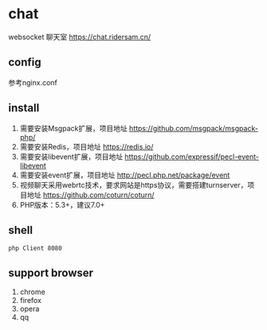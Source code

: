 # chat
websocket 聊天室 https://chat.ridersam.cn/
## config
参考nginx.conf
## install
1. 需要安装Msgpack扩展，项目地址 https://github.com/msgpack/msgpack-php/
2. 需要安装Redis，项目地址 https://redis.io/
3. 需要安装libevent扩展，项目地址 https://github.com/expressif/pecl-event-libevent
4. 需要安装event扩展，项目地址 http://pecl.php.net/package/event
5. 视频聊天采用webrtc技术，要求网站是https协议，需要搭建turnserver，项目地址 https://github.com/coturn/coturn/
6. PHP版本：5.3+，建议7.0+
## shell
```
php Client 8080
```
## support browser
1. chrome
2. firefox
3. opera
4. qq